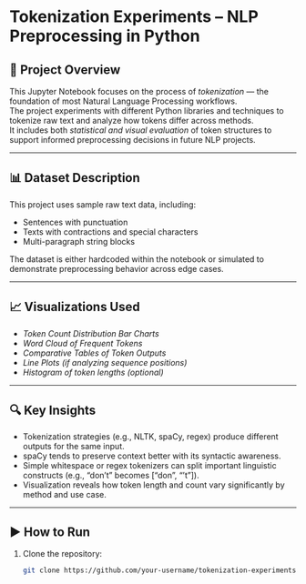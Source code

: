 # Tokenization Experiments – NLP Preprocessing in Python

## 📌 Project Overview
This Jupyter Notebook focuses on the process of *tokenization* — the foundation of most Natural Language Processing workflows.  
The project experiments with different Python libraries and techniques to tokenize raw text and analyze how tokens differ across methods.  
It includes both *statistical and visual evaluation* of token structures to support informed preprocessing decisions in future NLP projects.

---

## 📊 Dataset Description
This project uses sample raw text data, including:
- Sentences with punctuation
- Texts with contractions and special characters
- Multi-paragraph string blocks

The dataset is either hardcoded within the notebook or simulated to demonstrate preprocessing behavior across edge cases.

---

## 📈 Visualizations Used
- *Token Count Distribution Bar Charts*
- *Word Cloud of Frequent Tokens*
- *Comparative Tables of Token Outputs*
- *Line Plots (if analyzing sequence positions)*
- *Histogram of token lengths (optional)*

---

## 🔍 Key Insights
- Tokenization strategies (e.g., NLTK, spaCy, regex) produce different outputs for the same input.
- spaCy tends to preserve context better with its syntactic awareness.
- Simple whitespace or regex tokenizers can split important linguistic constructs (e.g., “don’t” becomes [“don”, “’t”]).
- Visualization reveals how token length and count vary significantly by method and use case.

---

## ▶️ How to Run
1. Clone the repository:
   ```bash
   git clone https://github.com/your-username/tokenization-experiments-nlp.git
